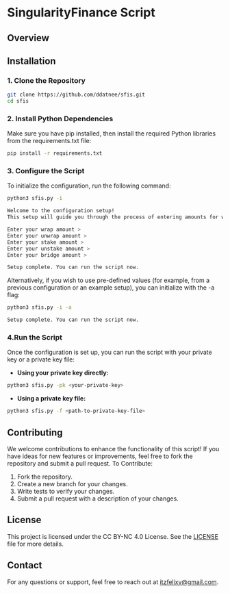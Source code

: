 # SingularityFinance Script
## Overview

## Installation
### 1. Clone the Repository
```bash
git clone https://github.com/ddatnee/sfis.git
cd sfis
```

### 2. Install Python Dependencies
Make sure you have pip installed, then install the required Python libraries from the requirements.txt file:
```bash
pip install -r requirements.txt
```

### 3. Configure the Script
To initialize the configuration, run the following command:
```bash
python3 sfis.py -i
```

```bash
Welcome to the configuration setup!
This setup will guide you through the process of entering amounts for wrapping, unwrapping, staking, unstaking and bridging tokens.

Enter your wrap amount > 
Enter your unwrap amount > 
Enter your stake amount > 
Enter your unstake amount > 
Enter your bridge amount > 

Setup complete. You can run the script now.
```

Alternatively, if you wish to use pre-defined values (for example, from a previous configuration or an example setup), you can initialize with the -a flag:
```bash
python3 sfis.py -i -a
```

```bash
Setup complete. You can run the script now.
```

### 4.Run the Script
Once the configuration is set up, you can run the script with your private key or a private key file:
- **Using your private key directly:**
```bash
python3 sfis.py -pk <your-private-key>
```

- **Using a private key file:**
```bash
python3 sfis.py -f <path-to-private-key-file>
```

## Contributing
We welcome contributions to enhance the functionality of this script! If you have ideas for new features or improvements, feel free to fork the repository and submit a pull request.
To Contribute:
1. Fork the repository.
2. Create a new branch for your changes.
3. Write tests to verify your changes.
4. Submit a pull request with a description of your changes.

## License
This project is licensed under the CC BY-NC 4.0 License. See the [LICENSE](LICENSE) file for more details.

## Contact
For any questions or support, feel free to reach out at [itzfelixv@gmail.com](mailto:itzfelixv@gmail.com).
